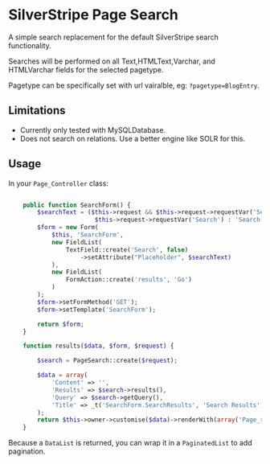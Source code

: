 # SilverStripe Page Search

A simple search replacement for the default SilverStripe search functionality.

Searches will be performed on all Text,HTMLText,Varchar, and HTMLVarchar fields for the selected pagetype.

Pagetype can be specifically set with url vairalble, eg: `?pagetype=BlogEntry`.

## Limitations

 * Currently only tested with MySQLDatabase.
 * Does not search on relations. Use a better engine like SOLR for this.

## Usage

In your `Page_Controller` class:

```php

	public function SearchForm() {
		$searchText = ($this->request && $this->request->requestVar('Search')) ?
						$this->request->requestVar('Search') : 'Search';
		$form = new Form(
			$this, 'SearchForm',
			new FieldList(
				TextField::create('Search', false)
					->setAttribute("Placeholder", $searchText)
			),
			new FieldList(
				FormAction::create('results', 'Go')
			)
		);
		$form->setFormMethod('GET');
		$form->setTemplate('SearchForm');

		return $form;
	}

	function results($data, $form, $request) { 

		$search = PageSearch::create($request);

		$data = array(
			'Content' => '',
			'Results' => $search->results(),
			'Query' => $search->getQuery(),
			'Title' => _t('SearchForm.SearchResults', 'Search Results')
		); 
		return $this->owner->customise($data)->renderWith(array('Page_results', 'Page'));
	}

```

Because a `DataList` is returned, you can wrap it in a `PaginatedList` to add pagination.
